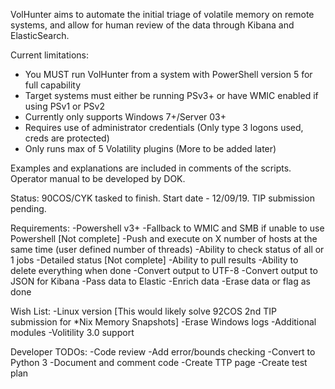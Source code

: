 VolHunter aims to automate the initial triage of volatile memory on remote systems, and allow for human review of the data through Kibana and ElasticSearch.

Current limitations:
- You MUST run VolHunter from a system with PowerShell version 5 for full capability
- Target systems must either be running PSv3+ or have WMIC enabled if using PSv1 or PSv2
- Currently only supports Windows 7+/Server 03+
- Requires use of administrator credentials (Only type 3 logons used, creds are protected)
- Only runs max of 5 Volatility plugins (More to be added later)

Examples and explanations are included in comments of the scripts. Operator manual to be developed by DOK.

Status: 90COS/CYK tasked to finish. Start date - 12/09/19. TIP submission pending.

Requirements:
-Powershell v3+
	-Fallback to WMIC and SMB if unable to use Powershell [Not complete]
-Push and execute on X number of hosts at the same time (user defined number of threads)
-Ability to check status of all or 1 jobs
	-Detailed status [Not complete]
-Ability to pull results
-Ability to delete everything when done 
-Convert output to UTF-8
-Convert output to JSON for Kibana
-Pass data to Elastic
-Enrich data
-Erase data or flag as done

Wish List:
-Linux version [This would likely solve 92COS 2nd TIP submission for *Nix Memory Snapshots]
-Erase Windows logs
-Additional modules
-Volitility 3.0 support

Developer TODOs:
-Code review
-Add error/bounds checking
-Convert to Python 3
-Document and comment code
	-Create TTP page
-Create test plan
